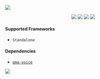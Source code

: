 ![](https://github.com/user-attachments/assets/24a3a0d6-c6d5-4f33-b2d5-1b36840bebad)

<div align="center">

[![](https://img.shields.io/badge/Discord%20-Join%20now-blue?logo=discord)](https://google.com)
![](https://img.shields.io/github/downloads/lukashasmeta/mangoRadio/total?logo=github)
![](https://img.shields.io/github/v/release/lukashasmeta/mangoRadio?logo=github)
![](https://img.shields.io/github/license/lukashasmeta/mangoRadio?logo=github)

</div>

#### Supported Frameworks
- `Standalone`

#### Dependencies
- [`pma-voice`](https://github.com/AvarianKnight/pma-voice)


![](https://github.com/user-attachments/assets/255ac9f3-4176-4679-b524-f215d2ed0ee3)

